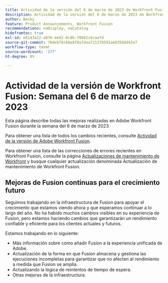 ```yaml
---
title: Actividad de la versión del 6 de marzo de 2023 de Workfront Fusion
description: Actividad de la versión del 6 de marzo de 2023 de Workfront Fusion
author: Becky
feature: Product Announcements, Workfront Fusion
recommendations: noDisplay, noCatalog
hidefromtoc: true
exl-id: e6143a22-a876-4e92-8c0b-f0b82c6caefd
source-git-commit: 76deb76c66e8f8a7dea721378591ae035b8d42e7
workflow-type: tm+mt
source-wordcount: '177'
ht-degree: 0%

---
```


# Actividad de la versión de Workfront Fusion: Semana del 6 de marzo de 2023

Esta página describe todas las mejoras realizadas en Adobe Workfront Fusion durante la semana del 6 de marzo de 2023

Para obtener una lista de todos los cambios recientes, consulte [Actividad de la versión de Adobe Workfront Fusion](../../../product-announcements/product-releases/fusion-release-activity/fusion-release-activity.md).

Para obtener una lista de las correcciones de errores recientes en Workfront Fusion, consulte la página [Actualizaciones de mantenimiento de Workfront](https://experienceleague.adobe.com/docs/workfront-known-issues/releases/current-updates.html) y busque cualquier actualización denominada Actualización de mantenimiento de Workfront Fusion.

## Mejoras de Fusion continuas para el crecimiento futuro

Seguimos trabajando en la infraestructura de Fusion para apoyar el crecimiento que estamos viendo ahora y que esperamos continuar a lo largo del año. No ha habido muchos cambios visibles en su experiencia de Fusion, pero estamos haciendo cambios que garantizarán un rendimiento confiable y eficiente para los clientes actuales y futuros.

Estamos trabajando en lo siguiente:

* Más información sobre cómo añadir Fusion a la experiencia unificada de Adobe.
* Actualización de la forma en que Fusion almacena y gestiona las ejecuciones incompletas para garantizar que no afecten al rendimiento a medida que Fusion se amplía.
* Actualizando la lógica de reintentos de tiempo de espera.
* Otras mejoras de la infraestructura.
